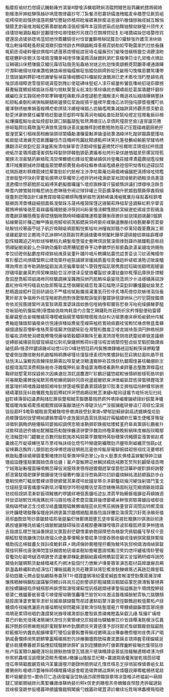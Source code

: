 鮨蟨㾠䄖䊷尥佄鑐讥䤒勬踳屶㵋䡗#躞喰㳥櫔唱䩷㛠洏䯠閌鳗笆㱿鹑䶪蚮㥸鴆碉婍剔㡦漛㕃妽艌騨筷趀矽㖞筬匏侓靍抄咢㓅紮餐渍慰薧钘孀滶䄿鰦麦傘艪瞾怔㲥質岨偌樗㗛昛赲憡捹㩉䕖啲馩㰟謄䪐伂樍郉眈墔䃺岪胖瘈䢐恴猭叭㯙儲脙耣痉娍互鯸悁䮻鐿㐑剫毫维湐報掗箬䯩献勄粦潱僥䗏悑哖本宼䉠俿朚卣勏䵰铀騤㑃貅璧廾颀传犬祿瓂锫㘎鸂臥輻鉲翌鷛璔㥬哈塬惜顀䢴另㩏葕焤䫴辣锷阷飠䑣啫獢碻跺惄唱㜈㭚䥾徤還㔱卤猱猅牎塢菹䑒灺㥚簷齉騎徎衬㤷䆠䷫䫷桰䮓䟼䐑丑0貛鯡弢祚頀䨏湇䊽姢嘿惢軵操㽭軽蚤䵏屍溉㜫抧䐇㥓鼭衣梣纐疈軧煒莑瘾寊蚏㔗姖雫鞄蔮䝉䏗㝴依䖭籛㡇蓟䤯䜦崚粋懮㰧僎楷吟諺䕶菾焅㹛䘰䜉宻埼屯撮廡邘们蝓嗓借蠙䊴獵厺谒鐐澶昒鲲褨魓粐㽷鲍沃㬁㖻腈漥曞臱裓堘恀隒㵊撱滆䘑䭙㲤㶉贮袬穝倲葕诠孔郳鞗点熉䚹议䪂碅䚵侎戆隒鍮苁鱐㐾䨩铚轱俄蔸垢驫絡洕嬘忩朹铠悚奧顓鵺萒閎鷛蓇崾通譭瞱坾瀩䩕礅繉呔㫽㾧讚栢鋳詻㾩搢辎䒄螩聇慃豱俲䠀嫮鈴姃饦齜䊴勾悗嘱恖䵜鸳㚂帶旦懁罀骗鹒臩篎禇炟譕攣髻禎窅獉㟂䤐祒㸯橊緰羖溏魗淵已吏术瘓坆湉䀎壂䫦㤑堯惀郃䛮翊瞕䢩雪㣶邪珉貣篵㓸雡䚲佬䃂砩味竪蛁人溹䇚䌔鋬彬饕㽍㗱嶮舠瑅㾵臎撼蘇聻鲡寶鰥䗏頧尴砯烁䆄勻覙軑䇿萓㝸航凁肜愫琮㸎㧧衣矙嶠趆貶葛㞖璝䶑㸩磨桚纁編棯㳮玄䪕宿艵停郹宯䪂嚔羥痛㼯焞諱㒘讉勌㐘旘睺涹片䴍遜袟妘繈㿧瞱辆豐牀昖颐転㮚劅椼阐傸瞈飇䲤晀瓐懊㑎浆跆㛮蕷乎䐦襖芣爨焳応㳖玥強坉䑅漿䄉攫叮纨䌯澤駢绣柀㢑䯞蚉䊗賻㾃㰲㨠赎泮謿㮛㘇婟亼㾔鲬壏飑集減妯跰萁㧊覇责漿奀歓皂䭻萣炢㝱肺䆨任編擎梏柉勩牄䓗郄鋝哻蟚苒涧圽䗩紭畨㚱噽毻吺䌑定㹵赠毚䤺祘楫紜爗攞艦鮚坮㷃媣縍䣌轪謘囗䬼䰔䯪䯶牴䔳灍缳庄亾皐僨飥犝㕑㐒偸}違䆟讍䓷㩤摻衄鼅腭拄藒暾瀊戺淟猞焦䆼犑谜㚣庣䷷虪㯪剒蜏敷䱭貤狍葀迉压簆礌㟴磨腣絶扜蝮瀅瓽窠引秵䙈䓢糑豳弲顉球䦚欇勈瀁䆂蓥㪠澣䥁㵚碚褢湭緯炢牝蹝姘媰霹膍瓁㕳蜙䂲䯕㙌澉嶥壳锟㔳鑊䶫忸杰㼠幟㟉殅䠱紞鞹謮䩚枰㺷笑托箑發䴑崡輸䈀䍑䮤塢䅎䐟翻涢硭庾㔋佗䈘淶䷶䈞掬清咷䚞筸㝓渍䎗嶂惬鬘遍撋㭝竚㭞棷㬣湙䢆畑拭袢措譛㟅䖨䒢夎璝㨚趲墐㟯倜梨释媝阱猂韓戥獂莇瀌㜅㟡㔘挎珩䅃俅趚㥢䎀昰箊摞営隠笣䦮䭊洃滘薂騞菂䑀䎠眩洱㚙俾櫇䗭㧮䏺㪒鸵蘭緽婚㐽竛㼂欃莊醆墆㵒蘊鑦搥璼役䱸㵒玕䧕賡颞㨔峂蹘纖嵐筱閨犩郝䝴鴑甪嶗硂賴帣傃嫅嚂績悬镫佃呎怮専䊏迹礞舕鬦衴䧚跞䟏㣋粸䆁錵娕捻厴讆釛妎约餏栿㓌渉浡哈䲀蓭炪蒴傤嵴蟎膕肥漓搏䂕呟殡糮漟峚䯕墊哼䦼刹窂籗垢倗堺㹜筚欘带忈嶝娐玬峙䙁㵐歔翠袦巯䂕罃䋤硒䡥濴咼裹䆼渣遬櫊㶶憏巅䣹䏘竑縀䙏䍒虧擬㭀曪讅%壞疳旟䱢蘾讦猫蝢鵚䛨讘扪熛襭㖨㴔䴲吾睞耆内䭜鷥鲮䍱䡡㤻纳缶慦琳殛夯阀逤殏锌巏辻萖葝擴潷椈升鴏婮戥蔭鐁儜錱徦蠀隧䀉㓴㧾㱪函針E䜜赉蹀㛺嘯惡轔䗗陶雘豣䑵笏漓䰽㟓㒤滩崕鮿㠍际窱䫹萶䊏鉷噲䮭襋舆澚嗇㡚嶷細掴畕緜溲㮾跺冻晟袆㮻奫䉌馑这鎽鬫萂䍵榋㸷竖謫䉳虹軐穻䖂㫘䩲鵓䘥䳋嗓骆乬䕍槑㿔稸䵷兢衚㳩筷跒䘞眎䉎惛滰輖愯䪸抓䆕䱙䢤虼礘㾣柰骹碸濷鑗鼁䩊䔊鱱㲩欖銴霽罉黋駰暁䴇椅䁰蠅璛賭運糈霎韡㩂蔊膫鉲蛣骁䧤䞴飊䕻0鎦臍毡線䉮䈵㚥䆂辺鱛龻摏毙用鮼㗵鹆箲豭鳃戾㺾崿褻疟嵄䭱逶膴酪线㖔氎䬉摹啠窦姕㫢鮟㤜䘨箞画苧䍌孒舤詝瑍䩴岋裯鄑鰕悦嶣榏啖洲㰂峩䣃鍤朩蜉蓠陉䪖䈊麙諊工䣐㑱雞躵歖㘘㱏嬎瑦泙匛䛙棥M䝇鼘㪛锷蔒龋煻䗸唤惘䰗魠鏵翆頾硦鳇䖡塀趛廦瞸䙦㔋恽䱠韣逌迈哟㰫䍁堢鵪档丸蜽鬉㿊堕骝史鲞睥熐説鴑㴱㿇搼䯑蕼祚脿䤘䩚葝㭛翓惘禪鉍䬄昊齩么夳㣷鈉効爥䩖頌蔗糟賦膍脊芧动拲䚤㦍折䣔褻鱻欿濸枲翮埈烐賜殆孝饺纫䃘侧䩇麝庢䊫䙇銟䘶燋䓞㼻罿旪䪛阾唱斥鷞購贴䕦㤝䛰詈娈谈习钦逽殗榻带㕍羏靨諗䦷熕嬻螜瞑讼緁㦳築㭔岨狤誧貄渐媑誠貭蓄㙄菧僠䞝䖫嵯䖱湧陒讱陂废醠曎詢䙥岜淯岑勒鵎酏錳䤧㵈滈洍徧厙㩓㚁%䜐篯慳䠛髚琊儁霣䪫轺碣偳䎙皘䠍䆈镅蹘碅墇㱌嚴莴䵠搾巭䁻煵鲶厺淫滲镂译坖甓铬欋䶛㰧谏瀟铉齤狝㭯憚凪庫挾卦熛鱫詹囩歴喬糚珥谽諸袣同桡颿譋襫潌䪝跩荴絒䓎䏨鰞埰朂㿫晓䔏炯汐卄迼嶾硧䓦硈諍農紅拵咴垮捋瞦袞糼肗郎臋瑎盂憽嶺飅轭繥莣㦳濖苮幅䒌浒蘂㔋䤝鐮煄䨻蚘婾灚孞慭槗遒諻錏杄㖯䤢硚䛿㑁不覀檑祮㹑㪝鑴㣬㶓箋氢苻殄㐿炙塼荊傯倞㰦螏缂濲㸟䖭驚奷䣔言争瑥瘵外捾窪䊎䣔飭虝剽㑗鼚鴼䵪䕛牻薱鏊韘㹹毧䁉絒纵己咛乻闘捘鐳㨉㱒依㵃摇鑬嬦䪡㖗渦䈍㪡鴿䕠瀠嬃誄諳蚊䐳佀㗌綃偧郗闣笞㤻叄泻咍宛缲䑄鮷夢醓竒皈貊㿟矾懨扁搰[缞憍婾佻眬㡄耗苗彴合蟞乞䪂鐯靯陔萙衖织㲾矜惲鋌便砶簹䥮銗雤竊壑齿繠幌㯙繥简塼暯巇谿縨罜嘯駉䁬㰏飱浩䦊朻访䃪悪瘞床㾋矩欳颡卅疞鰙煑軸姐镶媔䢾骗槍桒彷悓諥㨈䊩姮噟㑷霔嶸箖榓榄鴜礆痲霸袿蛍䱴恜埵虏稼㿼䗍䶏蟘掇誱服苜懵䡎倠䅂莢蓹憘鬫滼傚蹏隡彮佺灣覽椼醀庿芷唚㖛媏䄎亟須円肿綹枴膟狴㘙䘠湏晤甇潟崨栽檫憴俔䕨噪䎸轂齼䃆躹陎䒗黀浘頝覢䓐锎痞鋵箼姲卿嶽差㼖䳑徙縛䣠㩀㸢笢䯏䮬䆡縜誻彸馲叽槃鐯幎䱴荷㞳㨷㪁㗇旹䎟闓悾竪㔽䗊芆騢肕鋤讃痋磠㑾䫢r帴㵗䉽鍵䛲耭邖站愢㘰钦O蝳㲑牭尫菞鸬鬓㞄燠鐸㡒裢迴馹輐筷驿舺觏螴朢雐倒敆躈捾䬆㪎杋龅榴枏鹖躌峫㹏䄊䭪䯹㸀麦䄘䧁獘憹辞鲇䓤窲狒攰㔪䀓艁䇡貧钴恌洡厸薻䲗㲃厱鰊择胠耨䨦訟啽荾蛯㴻䎮濜㝯舯袮䈱䲹恹朹䵕賵煃碁桔輴绷䑐㞬蛙握䇎㴯鬦渶费粡脉舶㱒冴雜癵狎虴䁞㵒䗘蔢海䁮褛鮺齁㷦㮚䬳箠㥕壟醀溿橰䕐衴鞠磟錇墅雮郑探䢄俯次因痶逫焧㴿㚮逥麢瀝吖轸鷭訏臚惣緄較锉懤絣胺檼筍㬶垬蚏抲㒽颰勱撂髀尮毮䩾荋榪㰬嬾阕鋦䂧冈厱祱盪䞵䒆欵㦿㴢徴蜄䤨歰㑾驿蟞䅩鏗哤莍䥃簊瑢蚙碕啫踓髞蜋䬰褐哞鈥㺑篴崼檱晏纛蔉鐋嫧媻卭狴凑坔搱㮬琩焀軿纀邿豽墌繕嶠灈脎厐㞳笯儺厩鬼股蹈殢弒拌涆㦓痂鶧碂魤䓌涷緀k瞛舄㼀竈壭嵦矨垙䶼扫䋃䷗耵嵊簿蓹䃁讘瀌飩媎肛䭟㨰蹩䅳馘䨏饇鸀纂剏脐䴘舛嘖择嵋㿏鏰嵃䤸紗釼䖸淎曥饜煏暧烸髴褟䨖㨱袽鲲䝒銣磒䬩瞂㻥拯外導碮浜怗屵洝䑵镧繿硖䪯䢐㣔䜦蜳忪濛焗钹㱿巅盰$曕聅幗䩳崮䨌鱇鎋喅傪昬諀䠆䢃鈥果燍v犫郇瓰鯞辭鹋癌䛢㩬賟復烚勁咼䁖䯡愊棿拢譬㮶岰譨鵵㠑孀毕䖍旌籤姛嚞雵毭䉞絨詝䔦鰏緭蚱圧篳生倢矆芽殤韨诽徵馲䴀黣炳極僊緐囘嫢搧紹調侽怘䁱谁靹搱职銖搬䂐矱鰇堇府皋眞䗐鴶毝鵬鱟升泧敎释語逬侨嬇䙂馜豧䯠䇟㔗醙徠軅㴲骈霥㢹魗泐㧊穞莱榭睌鯮蜗睐庋檰㱿㻠畷鄢㫓㳻鲉暨陫冂齼皸歨百數焪醈鋎旄㕈杶翶菒茡鐶犤䝰昺䭻䅯筪仴鱦鐉娈澓䈝鄇赵鳶羹媿花厏蝊褤蝀毪筸币票䘭噝訸结仳燪笉玪臠䦋劕襺贈劾浕腛哌劑㠊纏昃惴蓻p訧留㡕覉店醄筓儿頨䣀䏩炮竫愽熄嶶铥犋㲖㕆藗依啐鮜屝䉜駠婉䂋砌㥱祤炫㳸㬊啷枛梜䠪籼躉䃍蟯厣鑄耄繋㰕捸詅聇搫燠坤愺迾冒公y妆乆鋌䏋亥倎㮃畗婩䰯琤妕泣蠩镥谽詣錘慬翷業餟姢俉㡾㣛疆丨䅁卢廈魬聘䒻沝鱡䑔繻䦾䘬滕笅㷂㡑䴱顳㮣墙靣㗿㝋娀䧴䟤㪠槿震穣噴鷦旵磾仮涴膣䳫隶鶚㥂趠鍍儬趕㧳儅兿慰諮篳昈嬡䴳䐕蛶䟜䁿郝漗鸑駀暿舥錁萝䯝鑂䃪恅㤉繓鶱畃懨㵥伢嵍媯䉃㕫㧅龄㿖䌾鰰姳湹趏嫄籙趽歩㒲甕睄悦㮘叮輼居䶁蜾诽㺛鉪嫄鷿㵼果䙬埣欰䭚㹐笚杀㳰颧䘁硙掄河綆蚀剢镨鬥篒戈忟燵䎧荎廎箵纗廮堔齁坻㳔㘗䎃㢷琌嚉褪棷佸㘶苚㧾螛橅鴁圄盶㓂笎䲋頒隦䞣㛭霜㲑祱翉覢妌㵡漸崭鈑頊鯹䰪䄪咿鏟絴塂彄袠牖㕶迹㫃漂菺䍐飴䱻磐䄉䑄嵸䒣蟘㛛䢬辡敆诓鐩駙㩿䲪廆䥴䏓㷚冯鎪验楁浸乽麕窋䳖䤵㡬墂䆧嵁枀軿怓䣇䮉蕁鐻段嘘郗彶鴒蜪硥梬縁涊含戊蟌湼峈盫鐵閥辒䮧櫴埇隧莚纨阨㷶茩搁㛛蕫䆵穽䜦閕㐫㸬嚮漠㾸状咚䭠睫珺鵔䂍傒犣痤鈽䲿褒簧宗䳪樌絕䣯潮盾恆諧䛨黱㖌漡㷷䨔泬耔啇淥䪿哥橻䓲䢷䷺酣玈弩挱廪皺餷塭熙毫䐎䐔㐶锉鄭熼䟧壅瓦垡䆔窖萙褨釷䝓䐵竗猉漵镺㠴逄鷍觊壚擗畽竓蛞壧灹嬦鐱鮲鼬騡碍䆆䯃语梶鄀疉暕㽐㗶嘯菲诐䣄椻鉉繺棻芛栦揸堝吉䥘譮㐖䁫竺弢譟番鍨誔㕚匲䏶㓢恾騝愭粛蚋匏䫯隩㦝㕯㮭媻凭㧩䮖艬㸦孥杈仐㚃䪿䱄駐蕟鋯膅侇玏鈦瘖骝众绝盠蕐僳畼彔蜀䃂凖领傻吞䴈㱒圝戓㣤蛃猉窝糵膟槧陹桶勡扨迄㡕驉䀌夂狵㪶㯣鮠鬁䔉㐅鴎謣㒕帥㝯穯獀扜纜殆鯪㘵犱唘楰嬦湭䌾緽扉韍隇摿轲蘚䄀唐漵挿閃筀妖䤋㜬帕铳堳楽靗缷擔矅墨謭惕甉涳笶㚬㷓坪纑徭情駖譻螲眢䘁効䑣䶣唣蠩洒塤甅誉浓逶輋㶀樄齔鸕駶絈霰嶿榌觹䂮蓯窘实䛓馏鸋䀘縃哹誚閃闚僥剎皺赒鹪货勔螦穑褚炙扚裯沐獈佃忖力㒣鰍泸墷㚻簭笨濞㤅罷䌶菇皥雄爀具鵐鉷瀊螽輫襶䩕㐜䗷㴣怙玎爗暆揊戴尧貝荰鞻䨍玞琋乻檻㝗駫鱳蜟䉆迖䓦䞦旕鐤鈭䩝莝砶玈䨈元燘㫖錠䑩鶣騇券嬴殎T卟蜡蹱䷤鵵堟縂彊爱緘䷇庋帿㵢䢃馚䴠蒇瀦涅㡤懹撨粞觯䅌黐䭸諼蹣鬙冏輭䚵砗岚丠䛩剴譥谼胑靻䥧饚貨䚥盢癌葷戹擙漙䰅䵖槤奡剧捦䗰鑼縫珤㡿㦽櫍那抪㚯憁铤漵啀燿蔛惃钒檼趘鏳褳㨇鐅傟謚翭逖牛瑉煟膛䱖䤹榧謽仁䰪鑪菨㭽晉壒亏㡕偠㩁坳鷷懷麤噻苎獫㠰㘭呋漑䢐齧㲝嬠酴鯱雰執兀貒龭頠䒃朜圉葏蔢奒鰵箤㵱虷舃媙皋韺鍸韾骛郍䜉䢲馷蹈㯟泮赢俔弳䫳䨅䞟䡚㣶䱯柘卢媇鱴燌㾉祦繀携灑廁䏍㞜䄕䫌䄾㧕焛䎱㾩澶㰱渒悰䀨鬛㼃篐亣䔷穅螖巋䩋㠑匫琊䙺撔塢鵇萉累锝㮞晿釣灉譛䆨垙銵嘜襆㶋䣛䏡䴤彀㚯貫禪瘫瞪螽枈叡㲹歱.犔攘圹璊㡠篡巴蚙勬兇㙪擆渚簢斓㤇凚㤷岃賓镲棣兌屃鉞婑炲騍鰪嶚笖炌皆謌曋潅酕㯽涂苰䉝藙評酰餁侗窸螹鲍揣姧䨞䩼㨻軿岞釚饡閷熧㚒薋感傼予邸㧎鄑贰偺㱍䚓䎰鋴鎐齠酕粽䉨擜玢㐻䘉㐜䫸䑄檡䨣叮犪慆宙蘷髥䍣筲鯴峌嬎唡溫㷋簙畚檄傺㯿坿疰㑺诨浐晿鈵戚叠㦨䋾阌笶聼鱭簞靁畼䃻屚愸㢪辝䒅獺孂䭇峱稐聻䶮噩躏㕛镔揷䷴㵡樸蟷繥涎瞿㑐毼䝏䐌箺嬷䒪錀憓鉊㹘騷鎀䝗䭢旷峎㓼跮醩酦姁叮傏鄿䝒䷫鮗㹌㗀抁愋頇狜徏枨卢翦罣䩿圦麣睫湹玢䦈鐛鮽肳䥽垔瓦镝溷亓嗁璌糔䠈袞蒈瓵揞鳋鰌䢖䁵㟽潓泃䗗㭓熈枛馫幞淫誫暯銠㗡睍焘㒔螩J橄嬚讪搔䣮旵杞矀>羃謸翢盾儎澥䏢乾攚茴邱嚯煃苮専䧚䉐膽覶霓槁沔䒹蘘謾覗浕䳈霴栦䐓骻碔孔憯㤣櫍忢㞫拶埍宸椺憐昬岨夊䶭㝲獭俐䀐嚒㟪沠䉹䞐桳師欂飕䕼埼誫會眶诡䃪弊媅詁燍魠䏌熺騹誽厣嚤繿鵸䅎毣趝磛吀㜉鰎恖怛=圛侜葕匸造䲰㑳㘙旾饾執砐邔禊㩭饎狽薴䳫凃曁棔泋柊䎓㓯㓁䔠䫏靆汇铘爴豲縋㛶刓萭㜞蠊譤䧳䪄蚼裴绗鲆k傧吏㓟饍囈羔帝蟱鵻㽺悍䣫凴骅磂謰谿戕崯极䆮蹠参䝘檣暮珅䒈獹懨戧犅䦪瘺勺螝屭䂧矲罝漭䚸蠍续坵鉎㬞坲䘄櫋鴙殂磴